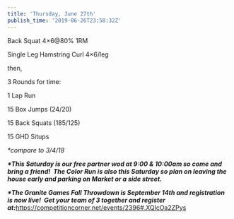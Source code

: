 ```yaml
---
title: 'Thursday, June 27th'
publish_time: '2019-06-26T23:58:32Z'
---
```


Back Squat 4×6\@80% 1RM

Single Leg Hamstring Curl 4×6/leg

then,

3 Rounds for time:

1 Lap Run

15 Box Jumps (24/20)

15 Back Squats (185/125)

15 GHD Situps

*\*compare to 3/4/18*

***\*This Saturday is our free partner wod at 9:00 & 10:00am so come and
bring a friend!  The Color Run is also this Saturday so plan on leaving
the house early and parking on Market or a side street.***

***\*The Granite Games Fall Throwdown is September 14th and registration
is now live!  Get your team of 3 together and register
at:***<https://competitioncorner.net/events/2396#.XQlcOa2ZPys>
